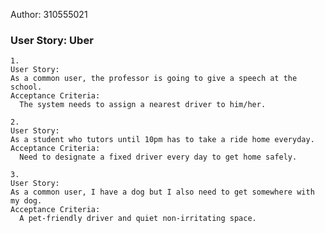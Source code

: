 Author: 310555021
### User Story: Uber
    1. 
    User Story:
    As a common user, the professor is going to give a speech at the school.
    Acceptance Criteria:
	  The system needs to assign a nearest driver to him/her.

    2. 
    User Story:
    As a student who tutors until 10pm has to take a ride home everyday.
    Acceptance Criteria:
	  Need to designate a fixed driver every day to get home safely.

    3. 
    User Story:
    As a common user, I have a dog but I also need to get somewhere with my dog. 
    Acceptance Criteria:
	  A pet-friendly driver and quiet non-irritating space.
